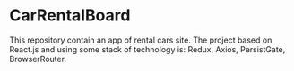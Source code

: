 # CarRentalBoard

This repository contain an app of rental cars site. The project based on
React.js and using some stack of technology is: Redux, Axios, PersistGate,
BrowserRouter.
